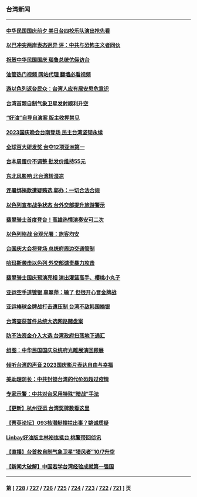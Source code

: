 ### 台湾新闻
---
#### [中华民国国庆前夕 美日台四校乐队演出抢先看](../../pages/ncid1349361/n14091392.md?10092045) 
#### [以巴冲突两岸表态迥异 评：中共与恐怖主义者同伙](../../pages/ncid1349361/n14091011.md?10092045) 
#### [祝贺中华民国国庆 瑙鲁总统伉俪访台](../../pages/ncid1349361/n14091380.md?10092045) 
#### [油管热门视频 网站代理 翻墙必看视频](http://138.2.39.72:81/youtube.html?epic-marker?10092045)
#### [游以色列返台民众：台湾人应有居安思危意识](../../pages/ncid1349361/n14091315.md?10092045) 
#### [台湾首颗自制气象卫星发射顺利升空](../../pages/ncid1349361/n14091128.md?10092045) 
#### [“好油”自导自演案 版主收押禁见](../../pages/ncid1349361/n14090846.md?10092045) 
#### [2023国庆晚会台南登场 民主台湾坚韧永续](../../pages/ncid1349361/n14090869.md?10092045) 
#### [全球百大研发奖 台夺12项亚洲第一](../../pages/ncid1349361/n14090860.md?10092045) 
#### [台本周蛋价不调整 批发价维持55元](../../pages/ncid1349361/n14090863.md?10092045) 
#### [东北风影响 北台湾转湿凉](../../pages/ncid1349361/n14090844.md?10092045) 
#### [连署绑捐款遭疑贿选 郭办：一切合法合规](../../pages/ncid1349361/n14090797.md?10092045) 
#### [以色列宣布战争状态 台外交部提升旅游警示](../../pages/ncid1349361/n14090806.md?10092045) 
#### [翡翠骑士首度登台！高雄热情演奏安可二次](../../pages/ncid1349361/n14090776.md?10092045) 
#### [以色列陷战 台观光署：旅客均安](../../pages/ncid1349361/n14090770.md?10092045) 
#### [台国庆大会将登场 总统府周边交通管制](../../pages/ncid1349361/n14090788.md?10092045) 
#### [哈玛斯袭击以色列 外交部谴责暴力攻击](../../pages/ncid1349361/n14090478.md?10092045) 
#### [翡翠骑士国庆预演亮相 演出灌篮高手、樱桃小丸子](../../pages/ncid1349361/n14090418.md?10092045) 
#### [亚运空手道镀银 辜翠萍：输了 但很开心晋金牌战](../../pages/ncid1349361/n14090409.md?10092045) 
#### [亚运棒球金牌战打击遭压制 台湾不敌韩国摘银](../../pages/ncid1349361/n14090378.md?10092045) 
#### [台湾查获首件总统大选网路赌盘案](../../pages/ncid1349361/n14090276.md?10092045) 
#### [防不法资金介入大选 台湾政府扫荡地下通汇](../../pages/ncid1349361/n14090207.md?10092045) 
#### [组图：中华民国国庆总统府光雕展演回顾展](../../pages/ncid1349361/n14090127.md?10092045) 
#### [倾听台湾的声音 2023国庆影片表达自由与幸福](../../pages/ncid1349361/n14090071.md?10092045) 
#### [美助理防长：中共封锁台湾的代价恐超过疫情](../../pages/ncid1349361/n14090061.md?10092045) 
#### [专家示警：中共对台采用特殊“暗战”手法](../../pages/ncid1349361/n14090014.md?10092045) 
#### [【更新】杭州亚运 台湾奖牌数看这里](../../pages/ncid1349361/n14089263.md?10092045) 
#### [【菁英论坛】093核潜艇撞拦出事？姚诚质疑](../../pages/ncid1349361/n14089936.md?10092045) 
#### [Linbay好油版主林裕纮抵台 桃警带回侦讯](../../pages/ncid1349361/n14089965.md?10092045) 
#### [【直播】台首枚自制气象卫星“猎风者”10/7升空](../../pages/ncid1349361/n14089875.md?10092045) 
#### [【新闻大破解】中国若学台湾经验成就第一强国](../../pages/ncid1349361/n14089796.md?10092045) 

---
#### 第 [ [728](./728.md?10092045) / [727](./727.md?10092045) / [726](./726.md?10092045) / [725](./725.md?10092045) / [724](./724.md?10092045) / [723](./723.md?10092045) / [722](./722.md?10092045) / [721](./721.md?10092045) ] 页
